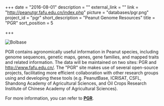 +++
date = "2016-08-01"
description = ""
external_link = ""
link = "http://peanutgr.fafu.edu.cn/index.php"
picture = "databases/pgr.png"
project_id = "pgr"
short_description = "Peanut Genome Resources"
title = "PGR"
sort_position = 5

+++

![Bolbase](/img/databases/pgr.png)

PGR contains agronomically useful information in Peanut species, including genome sequences, genetic maps, genes, gene families, and mapped traits and related information. The data will be maintained on two sites: PGR and http://www.fafu.edu.cn/. The "PGR" site makes use of several open-source projects, facilitating more efficient collaboration with other research groups using and developing these tools (e.g. PeanutBase, ICRISAT, CSFL, Shandong Academy of Agricultural Sciences, and Oil Crops Research Institute of Chinese Academy of Agricultural Sciences).

For more information, you can refer to **[PGR](http://peanutgr.fafu.edu.cn/index.php)**.

